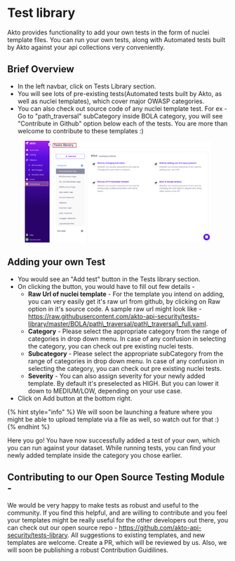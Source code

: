 # Test library

Akto provides functionality to add your own tests in the form of nuclei template files. You can run your own tests, along with Automated tests built by Akto against your api collections very conveniently.

## Brief Overview

* In the left navbar, click on Tests Library section.
* You will see lots of pre-existing tests(Automated tests built by Akto, as well as nuclei templates), which cover major OWASP categories.
* You can also check out source code of any nuclei template test. For ex - Go to "path\_traversal" subCategory inside BOLA category, you will see "Contribute in Github" option below each of the tests. You are more than welcome to contribute to these templates :)

<figure><img src="../.gitbook/assets/Frame 24 (1) (1) (1).png" alt=""><figcaption></figcaption></figure>

## Adding your own Test

* You would see an "Add test" button in the Tests library section.
* On clicking the button, you would have to fill out few details -
  * **Raw Url of nuclei template** - For the template you intend on adding, you can very easily get it's raw url from github, by clicking on Raw option in it's source code. A sample raw url might look like - https://raw.githubusercontent.com/akto-api-security/tests-library/master/BOLA/path\_traversal/path\_traversal\_full.yaml.
  * **Category** - Please select the appropriate category from the range of categories in drop down menu. In case of any confusion in selecting the category, you can check out pre existing nuclei tests.
  * **Subcategory** - Please select the appropriate subCategory from the range of categories in drop down menu. In case of any confusion in selecting the category, you can check out pre existing nuclei tests.
  * **Severity** - You can also assign severity for your newly added template. By default it's preselected as HIGH. But you can lower it down to MEDIUM/LOW, depending on your use case.
* Click on Add button at the bottom right.

{% hint style="info" %}
We will soon be launching a feature where you might be able to upload template via a file as well, so watch out for that :)
{% endhint %}

Here you go! You have now successfully added a test of your own, which you can run against your dataset. While running tests, you can find your newly added template inside the category you chose earlier.

## Contributing to our Open Source Testing Module -

We would be very happy to make tests as robust and useful to the community. If you find this helpful, and are willing to contribute and you feel your templates might be really useful for the other developers out there, you can check out our open source repo - https://github.com/akto-api-security/tests-library. All suggestions to existing templates, and new templates are welcome. Create a PR, which will be reviewed by us. Also, we will soon be publishing a robust Contribution Guidilines.
